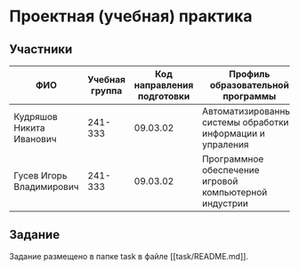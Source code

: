# Проектная (учебная) практика
## Участники
|           ФИО            |   Учебная группа   | Код направления подготовки | Профиль образовательной программы |
|--------------------------|--------------------|----------------------------|-----------------------------------|
| Кудряшов Никита Иванович | 241-333 | 09.03.02 | Автоматизированные системы обработки информации и упраления |
| Гусев Игорь Владимирович | 241-333 | 09.03.02 | Программное обеспечение игровой компьютерной индустрии |
## Задание
Задание размещено в папке task в файле [[task/README.md]].
